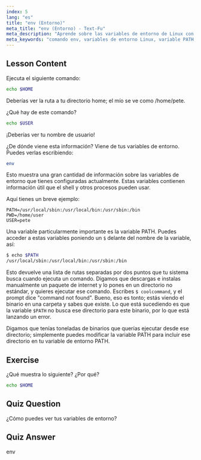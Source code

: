 ```yaml
---
index: 5
lang: "es"
title: "env (Entorno)"
meta_title: "env (Entorno) - Text-Fu"
meta_description: "Aprende sobre las variables de entorno de Linux con el comando 'env'. Comprende las variables PATH, HOME y USER. Obtén una guía para principiantes para gestionar tu entorno Linux."
meta_keywords: "comando env, variables de entorno Linux, variable PATH, tutorial Linux, Linux para principiantes, variables de shell, guía Linux"
---
```


## Lesson Content

Ejecuta el siguiente comando:

```bash
echo $HOME
```

Deberías ver la ruta a tu directorio home; el mío se ve como /home/pete.

¿Qué hay de este comando?

```bash
echo $USER
```

¡Deberías ver tu nombre de usuario!

¿De dónde viene esta información? Viene de tus variables de entorno. Puedes verlas escribiendo:

```bash
env
```

Esto muestra una gran cantidad de información sobre las variables de entorno que tienes configuradas actualmente. Estas variables contienen información útil que el shell y otros procesos pueden usar.

Aquí tienes un breve ejemplo:

```plaintext
PATH=/usr/local/sbin:/usr/local/bin:/usr/sbin:/bin
PWD=/home/user
USER=pete
```

Una variable particularmente importante es la variable PATH. Puedes acceder a estas variables poniendo un `$` delante del nombre de la variable, así:

```bash
$ echo $PATH
/usr/local/sbin:/usr/local/bin:/usr/sbin:/bin
```

Esto devuelve una lista de rutas separadas por dos puntos que tu sistema busca cuando ejecuta un comando. Digamos que descargas e instalas manualmente un paquete de internet y lo pones en un directorio no estándar, y quieres ejecutar ese comando. Escribes `$ coolcommand`, y el prompt dice "command not found". Bueno, eso es tonto; estás viendo el binario en una carpeta y sabes que existe. Lo que está sucediendo es que la variable `$PATH` no busca ese directorio para este binario, por lo que está lanzando un error.

Digamos que tenías toneladas de binarios que querías ejecutar desde ese directorio; simplemente puedes modificar la variable PATH para incluir ese directorio en tu variable de entorno PATH.

## Exercise

¿Qué muestra lo siguiente? ¿Por qué?

```bash
echo $HOME
```

## Quiz Question

¿Cómo puedes ver tus variables de entorno?

## Quiz Answer

env
